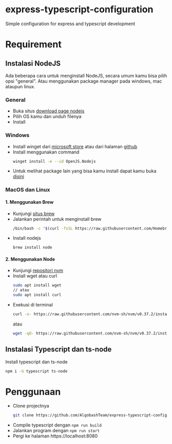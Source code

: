 # express-typescript-configuration
Simple configuration for express and typescript development
# Requirement
## Instalasi NodeJS
Ada beberapa cara untuk menginstall NodeJS, secara umum kamu bisa pilih opsi "general".
Atau menggunakan package manager pada windows, mac ataupun linux.

### General
* Buka situs [download page nodejs](https://nodejs.org/en/download/)
* Pilih OS kamu dan unduh filenya
* Install

### Windows
* Install winget dari [microsoft store](https://www.microsoft.com/en-id/p/app-installer/9nblggh4nns1?ocid=9nblggh4nns1_ORSEARCH_Bing&rtc=2&activetab=pivot:overviewtab) atau
dari halaman [github](https://github.com/microsoft/winget-cli/releases/latest)
* Install menggunakan command
    ```sh
    winget install -e --id OpenJS.Nodejs
    ```
* Untuk melihat package lain yang bisa kamu install dapat kamu buka [disini](https://winget.run)

### MacOS dan Linux
#### 1. Menggunakan Brew
* Kunjungi [situs brew](https://brew.sh/)
* Jalankan perintah untuk menginstall brew
    ```sh
    /bin/bash -c "$(curl -fsSL https://raw.githubusercontent.com/Homebrew/install/HEAD/install.sh)"
    ```
* Install nodejs
    ```sh
    brew install node
    ```
#### 2. Menggunakan Node
* Kunjungi [repositori nvm](https://github.com/nvm-sh/nvm)
* Install wget atau curl
    ```sh
    sudo apt install wget
    // atau
    sudo apt install curl
    ```
* Exekusi di terminal
    ```sh
    curl -o- https://raw.githubusercontent.com/nvm-sh/nvm/v0.37.2/install.sh | bash
    ```
    atau
    ```sh
    wget -qO- https://raw.githubusercontent.com/nvm-sh/nvm/v0.37.2/install.sh | bash
    ```

## Instalasi Typescript dan ts-node
Install typescript dan ts-node
```sh
npm i -G typescript ts-node
```

# Penggunaan
* Clone projectnya
    ```sh
    git clone https://github.com/AlgobashTeam/express-typescript-configuration.git
    ```
* Compile typescript dengan ```npm run build```
* Jalankan program dengan ```npm run start```
* Pergi ke halaman https://localhost:8080
